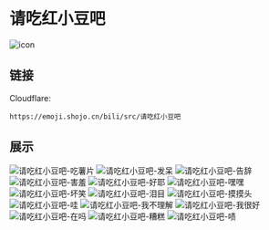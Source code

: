 # 请吃红小豆吧
![icon](https://emoji.shojo.cn/bili/src/请吃红小豆吧/icon.png)
## 链接
Cloudflare:
```
https://emoji.shojo.cn/bili/src/请吃红小豆吧
```
## 展示
![请吃红小豆吧-吃薯片](https://emoji.shojo.cn/bili/src/请吃红小豆吧/请吃红小豆吧-吃薯片.png)
![请吃红小豆吧-发呆](https://emoji.shojo.cn/bili/src/请吃红小豆吧/请吃红小豆吧-发呆.png)
![请吃红小豆吧-告辞](https://emoji.shojo.cn/bili/src/请吃红小豆吧/请吃红小豆吧-告辞.png)
![请吃红小豆吧-害羞](https://emoji.shojo.cn/bili/src/请吃红小豆吧/请吃红小豆吧-害羞.png)
![请吃红小豆吧-好耶](https://emoji.shojo.cn/bili/src/请吃红小豆吧/请吃红小豆吧-好耶.png)
![请吃红小豆吧-嘿嘿](https://emoji.shojo.cn/bili/src/请吃红小豆吧/请吃红小豆吧-嘿嘿.png)
![请吃红小豆吧-坏笑](https://emoji.shojo.cn/bili/src/请吃红小豆吧/请吃红小豆吧-坏笑.png)
![请吃红小豆吧-泪目](https://emoji.shojo.cn/bili/src/请吃红小豆吧/请吃红小豆吧-泪目.png)
![请吃红小豆吧-摸摸头](https://emoji.shojo.cn/bili/src/请吃红小豆吧/请吃红小豆吧-摸摸头.png)
![请吃红小豆吧-哇](https://emoji.shojo.cn/bili/src/请吃红小豆吧/请吃红小豆吧-哇.png)
![请吃红小豆吧-我不理解](https://emoji.shojo.cn/bili/src/请吃红小豆吧/请吃红小豆吧-我不理解.png)
![请吃红小豆吧-我很好](https://emoji.shojo.cn/bili/src/请吃红小豆吧/请吃红小豆吧-我很好.png)
![请吃红小豆吧-在吗](https://emoji.shojo.cn/bili/src/请吃红小豆吧/请吃红小豆吧-在吗.png)
![请吃红小豆吧-糟糕](https://emoji.shojo.cn/bili/src/请吃红小豆吧/请吃红小豆吧-糟糕.png)
![请吃红小豆吧-啧](https://emoji.shojo.cn/bili/src/请吃红小豆吧/请吃红小豆吧-啧.png)
